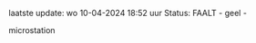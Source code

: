 laatste update: 
wo 10-04-2024 18:52   uur 
Status: FAALT - geel - 
<div class="service Y">microstation</div>